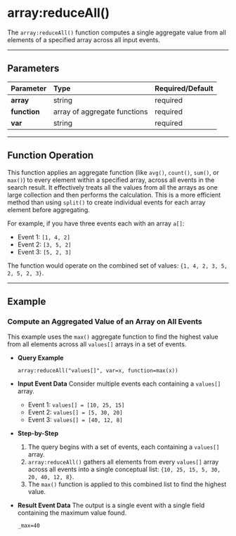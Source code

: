 # array:reduceAll()

The `array:reduceAll()` function computes a single aggregate value from all elements of a specified array across all input events.

***

## Parameters

| Parameter | Type | Required/Default |
| :--- | :--- | :--- |
| **array** | string | required |
| **function**| array of aggregate functions | required |
| **var** | string | required |

***

## Function Operation

This function applies an aggregate function (like `avg()`, `count()`, `sum()`, or `max()`) to every element within a specified array, across all events in the search result. It effectively treats all the values from all the arrays as one large collection and then performs the calculation. This is a more efficient method than using `split()` to create individual events for each array element before aggregating.

For example, if you have three events each with an array `a[]`:
* Event 1: `[1, 4, 2]`
* Event 2: `[3, 5, 2]`
* Event 3: `[5, 2, 3]`

The function would operate on the combined set of values: `{1, 4, 2, 3, 5, 2, 5, 2, 3}`.

***

## Example

### Compute an Aggregated Value of an Array on All Events

This example uses the `max()` aggregate function to find the highest value from all elements across all `values[]` arrays in a set of events.

* **Query Example**
    ```
    array:reduceAll("values[]", var=x, function=max(x))
    ```

* **Input Event Data**
    Consider multiple events each containing a `values[]` array.
    * Event 1: `values[] = [10, 25, 15]`
    * Event 2: `values[] = [5, 30, 20]`
    * Event 3: `values[] = [40, 12, 8]`

* **Step-by-Step**
    1.  The query begins with a set of events, each containing a `values[]` array.
    2.  `array:reduceAll()` gathers all elements from every `values[]` array across all events into a single conceptual list: `{10, 25, 15, 5, 30, 20, 40, 12, 8}`.
    3.  The `max()` function is applied to this combined list to find the highest value.

* **Result Event Data**
    The output is a single event with a single field containing the maximum value found.
    ```
    _max=40
    ```